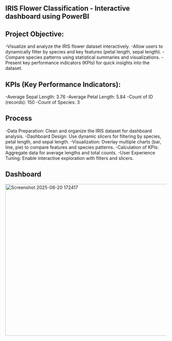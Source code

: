 ## IRIS Flower Classification - Interactive dashboard using PowerBI
## Project Objective:
-Visualize and analyze the IRIS flower dataset interactively.
-Allow users to dynamically filter by species and key features (petal length, sepal length).
-Compare species patterns using statistical summaries and visualizations.
-Present key performance indicators (KPIs) for quick insights into the dataset.
## KPIs (Key Performance Indicators):
-Average Sepal Length: 3.76
-Average Petal Length: 5.84
-Count of ID (records): 150
-Count of Species: 3
## Process
-Data Preparation: Clean and organize the IRIS dataset for dashboard analysis.
-Dashboard Design: Use dynamic slicers for filtering by species, petal length, and sepal length.
-Visualization: Overlay multiple charts (bar, line, pie) to compare features and species patterns.
-Calculation of KPIs: Aggregate data for average lengths and total counts.
-User Experience Tuning: Enable interactive exploration with filters and slicers.
## Dashboard
<img width="935" height="472" alt="Screenshot 2025-08-20 172417" src="https://github.com/user-attachments/assets/55a76627-ea2c-4a3b-8e84-bbc1c382509b" />
